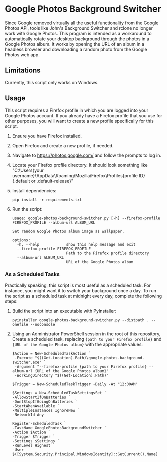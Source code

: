 # Google Photos Background Switcher

Since Google removed virtually all the useful functionality from the Google Photos API, tools like John's Background
Switcher and rclone no longer work with Google Photos. This program is intended as a workaround to automatically rotate
your desktop background through the photos in a Google Photos album. It works by opening the URL of an album in a
headless browser and downloading a random photo from the Google Photos web app.

## Limitations

Currently, this script only works on Windows.

## Usage

This script requires a Firefox profile in which you are logged into your Google Photos account. If you already have a
Firefox profile that you use for other purposes, you will want to create a new profile specifically for this script.

1. Ensure you have Firefox installed.
2. Open Firefox and create a new profile, if needed.
3. Navigate to https://photos.google.com/ and follow the prompts to log in.
4. Locate your Firefox profile directory. It should look something like "C:\Users\{your
   username}\AppData\Roaming\Mozilla\Firefox\Profiles\{profile ID}{.default or .default-release}"
5. Install dependencies:

   ```
   pip install -r requirements.txt
   ```

6. Run the script:
   ```
   usage: google-photos-background-switcher.py [-h] --firefox-profile FIREFOX_PROFILE --album-url ALBUM_URL
                                
   Set random Google Photos album image as wallpaper.
   
   options:
     -h, --help            show this help message and exit
     --firefox-profile FIREFOX_PROFILE
                           Path to the Firefox profile directory
     --album-url ALBUM_URL
                           URL of the Google Photos album
   ```

### As a Scheduled Tasks

Practically speaking, this script is most useful as a scheduled task. For instance, you might want it to switch your
background once a day. To run the script as a scheduled task at midnight every day, complete the following steps:

1. Build the script into an executable with PyInstaller:

    ```
   pyinstaller google-photos-background-switcher.py --distpath . --onefile --noconsole
   ```

2. Using an Administrator PowerShell session in the root of this repository, Create a scheduled task, replacing
   `{path to your Firefox profile}` and `{URL of the Google Photos album}` with the appropriate values:

   ```
   $Action = New-ScheduledTaskAction `
    -Execute "$((Get-Location).Path)\google-photos-background-switcher.exe" `
    -Argument "--firefox-profile {path to your Firefox profile} --album-url {URL of the Google Photos album}" `
    -WorkingDirectory "$((Get-Location).Path)"

   $Trigger = New-ScheduledTaskTrigger -Daily -At "12:00AM"
   
   $Settings = New-ScheduledTaskSettingsSet `
   -AllowStartIfOnBatteries `
   -DontStopIfGoingOnBatteries `
   -StartWhenAvailable `
   -MultipleInstances IgnoreNew `
   -NetworkId Any
   
   Register-ScheduledTask `
   -TaskName GooglePhotosBackgroundSwitcher `
   -Action $Action `
   -Trigger $Trigger `
   -Settings $Settings `
   -RunLevel Highest `
   -User $([System.Security.Principal.WindowsIdentity]::GetCurrent().Name)
   ```